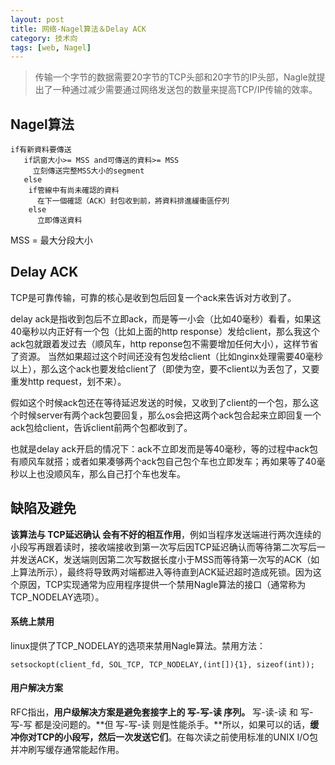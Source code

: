 ```yaml
---
layout: post
title: 网络-Nagel算法＆Delay ACK
category: 技术向
tags: [web, Nagel]
---
```


> 传输一个字节的数据需要20字节的TCP头部和20字节的IP头部，Nagle就提出了一种通过减少需要通过网络发送包的数量来提高TCP/IP传输的效率。

## Nagel算法
```
if有新資料要傳送
   if訊窗大小>= MSS and可傳送的資料>= MSS
     立刻傳送完整MSS大小的segment
   else
    if管線中有尚未確認的資料
      在下一個確認（ACK）封包收到前，將資料排進緩衝區佇列
    else
      立即傳送資料 
```
MSS = 最大分段大小

## Delay ACK
TCP是可靠传输，可靠的核心是收到包后回复一个ack来告诉对方收到了。

delay ack是指收到包后不立即ack，而是等一小会（比如40毫秒）看看，如果这40毫秒以内正好有一个包（比如上面的http response）发给client，那么我这个ack包就跟着发过去（顺风车，http reponse包不需要增加任何大小），这样节省了资源。 当然如果超过这个时间还没有包发给client（比如nginx处理需要40毫秒以上），那么这个ack也要发给client了（即使为空，要不client以为丢包了，又要重发http request，划不来）。

假如这个时候ack包还在等待延迟发送的时候，又收到了client的一个包，那么这个时候server有两个ack包要回复，那么os会把这两个ack包合起来立即回复一个ack包给client，告诉client前两个包都收到了。

也就是delay ack开启的情况下：ack不立即发而是等40毫秒，等的过程中ack包有顺风车就搭；或者如果凑够两个ack包自己包个车也立即发车；再如果等了40毫秒以上也没顺风车，那么自己打个车也发车。


## 缺陷及避免
**该算法与 TCP延迟确认 会有不好的相互作用**，例如当程序发送端进行两次连续的小段写再跟着读时，接收端接收到第一次写后因TCP延迟确认而等待第二次写后一并发送ACK，发送端则因第二次写数据长度小于MSS而等待第一次写的ACK（如上算法所示），最终将导致两对端都进入等待直到ACK延迟超时造成死锁。因为这个原因，TCP实现通常为应用程序提供一个禁用Nagle算法的接口（通常称为TCP_NODELAY选项）。

#### 系统上禁用
linux提供了TCP_NODELAY的选项来禁用Nagle算法。禁用方法：
```
setsockopt(client_fd, SOL_TCP, TCP_NODELAY,(int[]){1}, sizeof(int));
```
#### 用户解决方案
RFC指出，**用户级解决方案是避免套接字上的 写-写-读 序列。** 写-读-读 和 写-写-写 都是没问题的。**但 写-写-读 则是性能杀手。**所以，如果可以的话，**缓冲你对TCP的小段写，然后一次发送它们**。在每次读之前使用标准的UNIX I/O包并冲刷写缓存通常能起作用。


